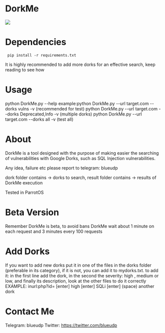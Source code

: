 # DorkMe
<a href="https://asciinema.org/a/XT6U3c9XqwSNN4vTetxssc0e9" target="_blank"><img src="https://asciinema.org/a/XT6U3c9XqwSNN4vTetxssc0e9.png" /></a>

# Dependencies
     pip install -r requirements.txt
It is highly recommended to add more dorks for an effective search, keep reading to see how

# Usage
python DorkMe.py --help
example:python DorkMe.py --url target.com --dorks vulns -v (recommended for test)
python DorkMe.py --url target.com --dorks Deprecated,Info -v (multiple dorks)
python DorkMe.py --url target.com --dorks all -v (test all)

# About
DorkMe is a tool designed with the purpose of making easier the searching of vulnerabilities with Google Dorks, such as SQL Injection vulnerabilities.

Any idea, failure etc please report to telegram: blueudp

dork folder contains -> dorks to search, result folder contains -> results of DorkMe execution

Tested in ParrotOS
# Beta Version
Remember DorkMe is beta, to avoid bans DorkMe wait about 1 minute on each request and 3 minutes every 100 requests

# Add Dorks 

If you want to add new dorks put it in one of the files in the dorks folder (preferable in its category), if it is not, you can add it to mydorks.txt.
    to add it: in the first line add the dork, in the second the severity: high , medium or low, and finally its description, look at the other files to do it correctly
EXAMPLE:
    inurl:php?id= [enter]
    high [enter]
    SQLi [enter]
    (space)
    another dork
# Contact Me
Telegram: blueudp
Twitter: https://twitter.com/blueudp
